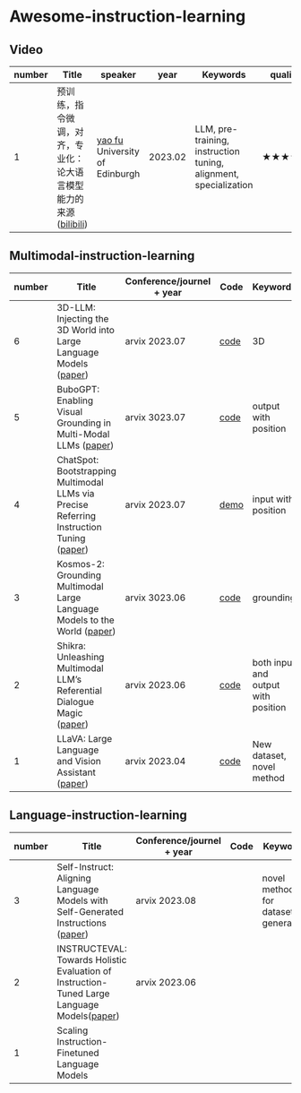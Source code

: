 # Awesome-instruction-learning

## Video
| number| Title | speaker| year | Keywords |  quality |
|  --- |----  | ----  | ---- | ---- | ---- |
|1|预训练，指令微调，对齐，专业化：论大语言模型能力的来源([bilibili](https://www.bilibili.com/video/BV1Qs4y1h7pn/?spm_id_from=333.337.search-card.all.click&vd_source=1e56e543df459fd7c33c61150c03f22f))|[yao fu](https://franxyao.github.io/)<br> University of Edinburgh|2023.02|LLM, pre-training, instruction tuning, alignment, specialization|&#9733;&#9733;&#9733;&#9733;&#9733;|

## Multimodal-instruction-learning

| number| Title   | Conference/journel + year| Code | Keywords |  Benenit for us |
|  --- |----  | ----  | ---- | ---- | ---- |
|6|3D-LLM: Injecting the 3D World into Large Language Models ([paper](https://arxiv.org/pdf/2307.12981.pdf))|arvix 2023.07|[code](https://github.com/UMass-Foundation-Model/3D-LLM)|3D|new setting|
|5|BuboGPT: Enabling Visual Grounding in Multi-Modal LLMs ([paper](https://arxiv.org/pdf/2307.08581.pdf))|arvix 3023.07|[code](https://bubo-gpt.github.io/)|output with position|new setting|
|4|ChatSpot: Bootstrapping Multimodal LLMs via Precise Referring Instruction Tuning ([paper](https://arxiv.org/pdf/2307.09474.pdf))|arvix 2023.07|[demo](https://chatspot.streamlit.app/)|input with position|new setting|
|3|Kosmos-2: Grounding Multimodal Large Language Models to the World ([paper](https://arxiv.org/pdf/2306.14824.pdf))|arvix 3023.06|[code](https://github.com/microsoft/unilm/tree/master/kosmos-2)|grounding|new setting|
|2|Shikra: Unleashing Multimodal LLM’s Referential Dialogue Magic ([paper](https://arxiv.org/pdf/2306.15195.pdf))|arvix 2023.06|[code](https://github.com/shikras/)|both input and output with position|new setting|
|1|LLaVA: Large Language and Vision Assistant ([paper](https://arxiv.org/pdf/2304.08485.pdf))|arvix 2023.04|[code](https://github.com/haotian-liu/LLaVA)|New dataset, novel method|the pioneering work|


## Language-instruction-learning
| number| Title   | Conference/journel + year| Code | Keywords |  Benenit for us |
|  --- |----  | ----  | ---- | ---- | ---- |
|3|Self-Instruct: Aligning Language Models with Self-Generated Instructions ([paper](https://arxiv.org/pdf/2212.10560.pdf))|arvix 2023.08||novel method for dataset generation|good idea|
|2|INSTRUCTEVAL: Towards Holistic Evaluation of Instruction-Tuned Large Language Models([paper](https://arxiv.org/pdf/2306.04757.pdf))|arvix 2023.06||||
|1|Scaling Instruction-Finetuned Language Models||||

